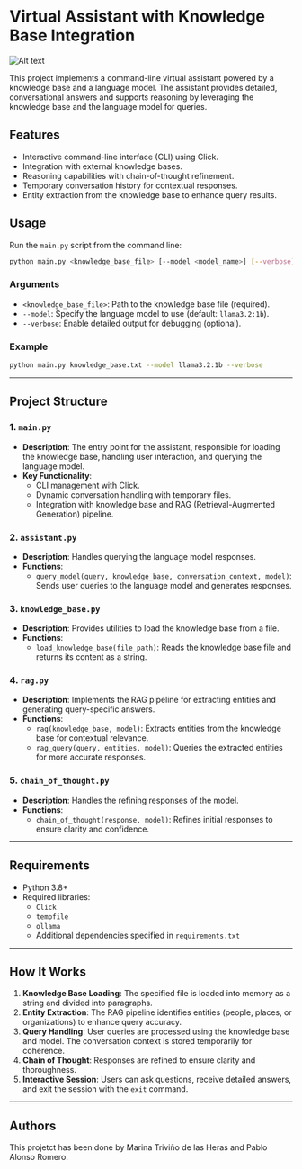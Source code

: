# Virtual Assistant with Knowledge Base Integration

![Alt text](https://static.vecteezy.com/system/resources/previews/023/485/861/non_2x/talking-robot-graphic-clipart-design-free-png.png)

This project implements a command-line virtual assistant powered by a knowledge base and a language model. The assistant provides detailed, conversational answers and supports reasoning by leveraging the knowledge base and the language model for queries.

## Features
- Interactive command-line interface (CLI) using Click.
- Integration with external knowledge bases.
- Reasoning capabilities with chain-of-thought refinement.
- Temporary conversation history for contextual responses.
- Entity extraction from the knowledge base to enhance query results.

## Usage

Run the `main.py` script from the command line:

```bash
python main.py <knowledge_base_file> [--model <model_name>] [--verbose]
```

### Arguments
- `<knowledge_base_file>`: Path to the knowledge base file (required).
- `--model`: Specify the language model to use (default: `llama3.2:1b`).
- `--verbose`: Enable detailed output for debugging (optional).

### Example
```bash
python main.py knowledge_base.txt --model llama3.2:1b --verbose
```

---

## Project Structure

### 1. `main.py`
- **Description**: The entry point for the assistant, responsible for loading the knowledge base, handling user interaction, and querying the language model.
- **Key Functionality**:
  - CLI management with Click.
  - Dynamic conversation handling with temporary files.
  - Integration with knowledge base and RAG (Retrieval-Augmented Generation) pipeline.

### 2. `assistant.py`
- **Description**: Handles querying the language model responses.
- **Functions**:
  - `query_model(query, knowledge_base, conversation_context, model)`: Sends user queries to the language model and generates responses.

### 3. `knowledge_base.py`
- **Description**: Provides utilities to load the knowledge base from a file.
- **Functions**:
  - `load_knowledge_base(file_path)`: Reads the knowledge base file and returns its content as a string.

### 4. `rag.py`
- **Description**: Implements the RAG pipeline for extracting entities and generating query-specific answers.
- **Functions**:
  - `rag(knowledge_base, model)`: Extracts entities from the knowledge base for contextual relevance.
  - `rag_query(query, entities, model)`: Queries the extracted entities for more accurate responses.

### 5. `chain_of_thought.py`
- **Description**: Handles the refining responses of the model.
- **Functions**:
  - `chain_of_thought(response, model)`: Refines initial responses to ensure clarity and confidence.
---

## Requirements
- Python 3.8+
- Required libraries:
  - `Click`
  - `tempfile`
  - `ollama`
  - Additional dependencies specified in `requirements.txt`

---

## How It Works
1. **Knowledge Base Loading**: The specified file is loaded into memory as a string and divided into paragraphs.
2. **Entity Extraction**: The RAG pipeline identifies entities (people, places, or organizations) to enhance query accuracy.
3. **Query Handling**: User queries are processed using the knowledge base and model. The conversation context is stored temporarily for coherence.
4. **Chain of Thought**: Responses are refined to ensure clarity and thoroughness.
5. **Interactive Session**: Users can ask questions, receive detailed answers, and exit the session with the `exit` command.

---

## Authors
This projetct has been done by Marina Triviño de las Heras and Pablo Alonso Romero.
